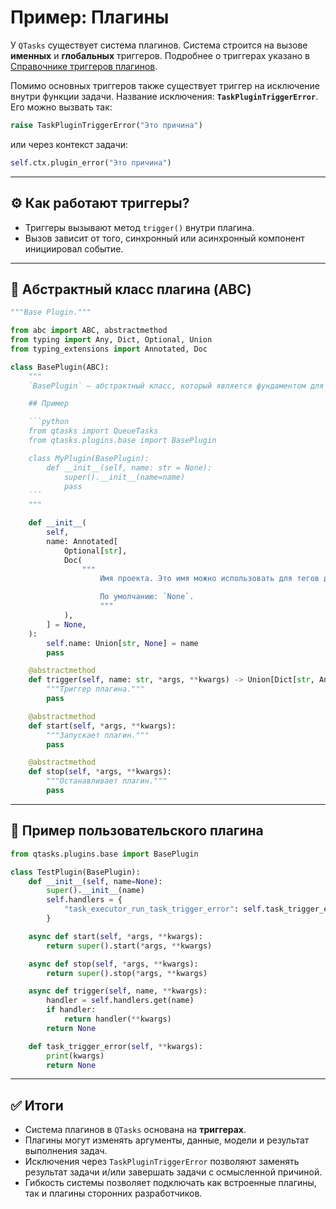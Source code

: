 # Пример: Плагины

У `QTasks` существует система плагинов.
Система строится на вызове **именных** и **глобальных** триггеров.
Подробнее о триггерах указано в [Справочнике триггеров плагинов](/qtasks/ru/api/plugins/triggers/).

Помимо основных триггеров также существует триггер на исключение внутри функции задачи.
Название исключения: **`TaskPluginTriggerError`**.
Его можно вызвать так:

```python
raise TaskPluginTriggerError("Это причина")
```

или через контекст задачи:

```python
self.ctx.plugin_error("Это причина")
```

---

## ⚙️ Как работают триггеры?

* Триггеры вызывают метод `trigger()` внутри плагина.
* Вызов зависит от того, синхронный или асинхронный компонент инициировал событие.

---

## 📐 Абстрактный класс плагина (ABC)

````python
"""Base Plugin."""

from abc import ABC, abstractmethod
from typing import Any, Dict, Optional, Union
from typing_extensions import Annotated, Doc

class BasePlugin(ABC):
    """
    `BasePlugin` — абстрактный класс, который является фундаментом для Плагинов.

    ## Пример

    ```python
    from qtasks import QueueTasks
    from qtasks.plugins.base import BasePlugin

    class MyPlugin(BasePlugin):
        def __init__(self, name: str = None):
            super().__init__(name=name)
            pass
    ```
    """

    def __init__(
        self,
        name: Annotated[
            Optional[str],
            Doc(
                """
                    Имя проекта. Это имя можно использовать для тегов для Плагинов.

                    По умолчанию: `None`.
                    """
            ),
        ] = None,
    ):
        self.name: Union[str, None] = name
        pass

    @abstractmethod
    def trigger(self, name: str, *args, **kwargs) -> Union[Dict[str, Any], None]:
        """Триггер плагина."""
        pass

    @abstractmethod
    def start(self, *args, **kwargs):
        """Запускает плагин."""
        pass

    @abstractmethod
    def stop(self, *args, **kwargs):
        """Останавливает плагин."""
        pass
````

---

## 🔧 Пример пользовательского плагина

```python
from qtasks.plugins.base import BasePlugin

class TestPlugin(BasePlugin):
    def __init__(self, name=None):
        super().__init__(name)
        self.handlers = {
            "task_executor_run_task_trigger_error": self.task_trigger_error
        }

    async def start(self, *args, **kwargs):
        return super().start(*args, **kwargs)

    async def stop(self, *args, **kwargs):
        return super().stop(*args, **kwargs)

    async def trigger(self, name, **kwargs):
        handler = self.handlers.get(name)
        if handler:
            return handler(**kwargs)
        return None

    def task_trigger_error(self, **kwargs):
        print(kwargs)
        return None
```

---

## ✅ Итоги

* Система плагинов в `QTasks` основана на **триггерах**.
* Плагины могут изменять аргументы, данные, модели и результат выполнения задач.
* Исключения через `TaskPluginTriggerError` позволяют заменять результат задачи
и/или завершать задачи с осмысленной причиной.
* Гибкость системы позволяет подключать как встроенные плагины, так и плагины
сторонних разработчиков.
